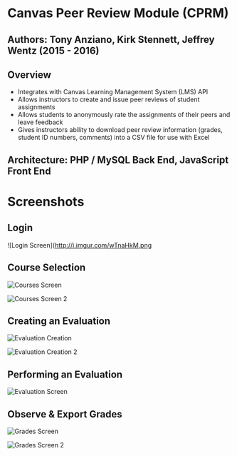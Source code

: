 # Canvas Peer Review Module (CPRM)
## Authors: Tony Anziano, Kirk Stennett, Jeffrey Wentz (2015 - 2016)

##  Overview

- Integrates with Canvas Learning Management System (LMS) API
- Allows instructors to create and issue peer reviews of student assignments
- Allows students to anonymously rate the assignments of their peers and leave feedback
- Gives instructors ability to download peer review information (grades, student ID numbers, comments) into a CSV file for use with Excel

## Architecture: PHP / MySQL Back End, JavaScript Front End

# Screenshots

## Login

![Login Screen](http://i.imgur.com/wTnaHkM.png

## Course Selection

![Courses Screen](http://i.imgur.com/MfzbiHk.png)

![Courses Screen 2](http://i.imgur.com/ryYw3We.png)

## Creating an Evaluation

![Evaluation Creation](http://i.imgur.com/y5WUuKG.png)

![Evaluation Creation 2](http://i.imgur.com/HdMy76l.png)

## Performing an Evaluation

![Evaluation Screen](http://i.imgur.com/x1wooN4.png)

## Observe & Export Grades

![Grades Screen](http://i.imgur.com/Wf5jXfw.png)

![Grades Screen 2](http://i.imgur.com/bNCIYxX.png)